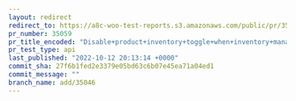```yaml
---
layout: redirect
redirect_to: https://a8c-woo-test-reports.s3.amazonaws.com/public/pr/35059/api/index.html
pr_number: 35059
pr_title_encoded: "Disable+product+inventory+toggle+when+inventory+management+is+disabled"
pr_test_type: api
last_published: "2022-10-12 20:13:14 +0000"
commit_sha: 27f6b1fed2e3379e05bd63c6b07e45ea71a04ed1
commit_message: ""
branch_name: add/35046
---
```

